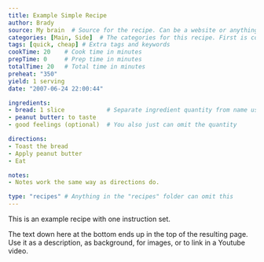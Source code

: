 ```yaml
---
title: Example Simple Recipe
author: Brady
source: My brain  # Source for the recipe. Can be a website or anything else.
categories: [Main, Side]  # The categories for this recipe. First is considered the "main" category.
tags: [quick, cheap] # Extra tags and keywords
cookTime: 20    # Cook time in minutes
prepTime: 0     # Prep time in minutes
totalTime: 20   # Total time in minutes
preheat: "350"
yield: 1 serving
date: "2007-06-24 22:00:44"

ingredients:
- bread: 1 slice            # Separate ingredient quantity from name using :
- peanut butter: to taste
- good feelings (optional)  # You also just can omit the quantity

directions:
- Toast the bread
- Apply peanut butter
- Eat

notes:
- Notes work the same way as directions do.

type: "recipes" # Anything in the "recipes" folder can omit this
---
```


This is an example recipe with one instruction set.

The text down here at the bottom ends up in the top of the resulting page. Use it as a description, as background, for images, or to link in a Youtube video.